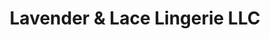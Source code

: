 ---
title: "Lavender & Lace Lingerie LLC"
url: /richmond/lavender-und-lace-lingerie-llc/
shop: Kleidung
---
